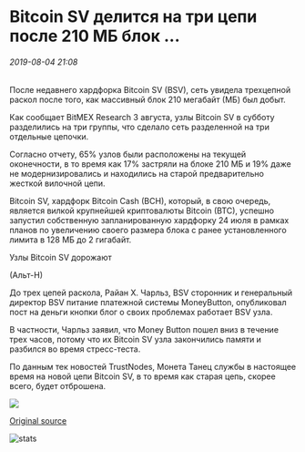 # Bitcoin SV делится на три цепи после 210 МБ блок ...

###### 2019-08-04 21:08

После недавнего хардфорка Bitcoin SV (BSV), сеть увидела трехцепной раскол после того, как массивный блок 210 мегабайт (МБ) был добыт.

Как сообщает BitMEX Research 3 августа, узлы Bitcoin SV в субботу разделились на три группы, что сделало сеть разделенной на три отдельные цепочки.

Согласно отчету, 65% узлов были расположены на текущей оконечности, в то время как 17% застряли на блоке 210 МБ и 19% даже не модернизировались и находились на старой предварительно жесткой вилочной цепи.

Bitcoin SV, хардфорк Bitcoin Cash (BCH), который, в свою очередь, является вилкой крупнейшей криптовалюты Bitcoin (BTC), успешно запустил собственную запланированную хардфорку 24 июля в рамках планов по увеличению своего размера блока с ранее установленного лимита в 128 МБ до 2 гигабайт.

Узлы Bitcoin SV дорожают

(Альт-Н)

До трех цепей раскола, Райан X. Чарльз, BSV сторонник и генеральный директор BSV питание платежной системы MoneyButton, опубликовал пост на деньги кнопки блог о своих проблемах работает BSV узла.

В частности, Чарльз заявил, что Money Button пошел вниз в течение трех часов, потому что их Bitcoin SV узла закончились памяти и разбился во время стресс-теста.

По данным тек новостей TrustNodes, Монета Танец службы в настоящее время на новой цепи Bitcoin SV, в то время как старая цепь, скорее всего, будет отброшена.

![](https://s3.cointelegraph.com/storage/uploads/view/d1734fa15e579241d0a8981482489dcb.png)

[Original source](https://cointelegraph.com/news/bitcoin-sv-splits-into-three-chains-following-210-mb-block)

![stats](https://c.statcounter.com/11760860/0/a89fa40b/1/ "stats")